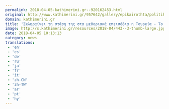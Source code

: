 ```yaml
---
permalink: 2018-04-05-kathimerini.gr--920162453.html
original: http://www.kathimerini.gr/957642/gallery/epikairothta/politikh/sklhrainei-th-stash-ths-sta-me8oriaka-epeisodia-h-toyrkia---to-eggrafo-ntokoymento
domain: kathimerini.gr
title: 'Σκληραίνει τη στάση της στα μεθοριακά επεισόδια η Τουρκία - Το έγγραφο ντοκουμέντο | Kathimerini'
image: http://s.kathimerini.gr/resources/2018-04/443--3-thumb-large.jpg
date: 2018-04-05 10:13:13
category: news
translations: 
 - 'en'
 - 'es'
 - 'de'
 - 'ru'
 - 'ja'
 - 'fr'
 - 'it'
 - 'zh-CN'
 - 'zh-TW'
 - 'ar'
 - 'pt'
 - 'hy'
---
```



